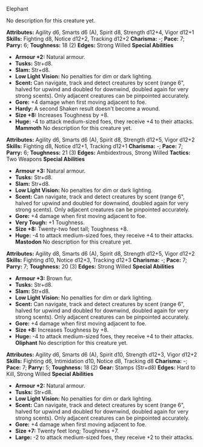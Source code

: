 Elephant

No description for this creature yet.

**Attributes:** Agility d6, Smarts d6 (A), Spirit d8, Strength d12+4,
Vigor d12+1
**Skills:** Fighting d8, Notice d12+2, Tracking d12+2
**Charisma:** -; **Pace:** 7; **Parry:** 6; **Toughness:** 18 (2)
**Edges:** Strong Willed
**Special Abilities**
- **Armour +2:** Natural armour.
- **Tusks:** Str+d8.
- **Slam:** Str+d8.
- **Low Light Vision:** No penalties for dim or dark lighting.
- **Scent:** Can navigate, track and detect creatures by scent (range
6", halved for upwind and doubled for downwind, doubled again for very
strong scents). Only adjacent creatures can be pinpointed accurately.
- **Gore:** +4 damage when first moving adjacent to foe.
- **Hardy:** A second Shaken result doesn't become a wound.
- **Size +8:** Increases Toughness by +8.
- **Huge:** -4 to attack medium-sized foes, they receive +4 to their
attacks.
**Mammoth**
No description for this creature yet.

**Attributes:** Agility d6, Smarts d6 (A), Spirit d8, Strength d12+5,
Vigor d12+2
**Skills:** Fighting d8, Notice d12+1, Tracking d12+1
**Charisma:** -; **Pace:** 7; **Parry:** 6; **Toughness:** 21 (3)
**Edges:** Ambidextrous, Strong Willed
**Tactics:** Two Weapons
**Special Abilities**
- **Armour +3:** Natural armour.
- **Tusks:** Str+d8.
- **Slam:** Str+d8.
- **Low Light Vision:** No penalties for dim or dark lighting.
- **Scent:** Can navigate, track and detect creatures by scent (range
6", halved for upwind and doubled for downwind, doubled again for very
strong scents). Only adjacent creatures can be pinpointed accurately.
- **Gore:** +4 damage when first moving adjacent to foe.
- **Very Tough:** +1 Toughness.
- **Size +8:** Twenty-two feet tall; Toughness +8.
- **Huge:** -4 to attack medium-sized foes, they receive +4 to their
attacks.
**Mastodon**
No description for this creature yet.

**Attributes:** Agility d8, Smarts d6 (A), Spirit d8, Strength d12+5,
Vigor d12+2
**Skills:** Fighting d10, Notice d12+3, Tracking d12+3
**Charisma:** -; **Pace:** 7; **Parry:** 7; **Toughness:** 20 (3)
**Edges:** Strong Willed
**Special Abilities**
- **Armour +3:** Brown fur.
- **Tusks:** Str+d8.
- **Slam:** Str+d8.
- **Low Light Vision:** No penalties for dim or dark lighting.
- **Scent:** Can navigate, track and detect creatures by scent (range
6", halved for upwind and doubled for downwind, doubled again for very
strong scents). Only adjacent creatures can be pinpointed accurately.
- **Gore:** +4 damage when first moving adjacent to foe.
- **Size +8:** Increases Toughness by +8.
- **Huge:** -4 to attack medium-sized foes, they receive +4 to their
attacks.
**Oliphant**
No description for this creature yet.

**Attributes:** Agility d6, Smarts d6 (A), Spirit d10, Strength d12+3,
Vigor d12+2
**Skills:** Fighting d6, Intimidation d10, Notice d8, Tracking d8
**Charisma:** -; **Pace:** 7; **Parry:** 5; **Toughness:** 18 (2)
**Gear:** Stamps (Str+d8)
**Edges:** Hard to Kill, Strong Willed
**Special Abilities**
- **Armour +2:** Natural armour.
- **Tusks:** Str+d8.
- **Low Light Vision:** No penalties for dim or dark lighting.
- **Scent:** Can navigate, track and detect creatures by scent (range
6", halved for upwind and doubled for downwind, doubled again for very
strong scents). Only adjacent creatures can be pinpointed accurately.
- **Gore:** +4 damage when first moving adjacent to foe.
- **Size +7:** Twenty feet long; Toughness +7.
- **Large:** -2 to attack medium-sized foes, they receive +2 to their
attacks.

